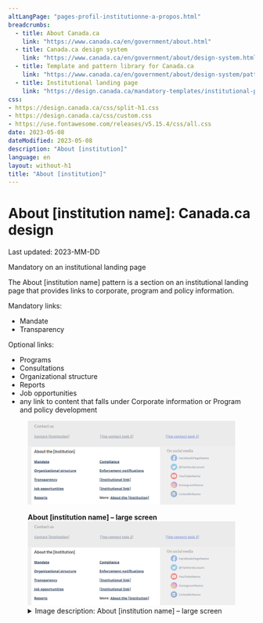 ```yaml
---
altLangPage: "pages-profil-institutionne-a-propos.html"
breadcrumbs:
  - title: About Canada.ca
    link: "https://www.canada.ca/en/government/about.html"
  - title: Canada.ca design system
    link: "https://www.canada.ca/en/government/about/design-system.html"
  - title: Template and pattern library for Canada.ca
    link: "https://www.canada.ca/en/government/about/design-system/pattern-library.html"
  - title: Institutional landing page
    link: "https://design.canada.ca/mandatory-templates/institutional-profile-pages.html"    
css:
- https://design.canada.ca/css/split-h1.css
- https://design.canada.ca/css/custom.css
- https://use.fontawesome.com/releases/v5.15.4/css/all.css
date: 2023-05-08
dateModified: 2023-05-08
description: "About [institution]"
language: en
layout: without-h1
title: "About [institution]"
---
```

<h1 property="name" id="wb-cont" dir="ltr"><span class="stacked"><span>About [institution name]</span>: <span>Canada.ca design</span></span></h1>
<p class="small"> Last updated: 2023-MM-DD</p>
<p><span class="label label-danger">Mandatory on an institutional landing page</span></p>
<p>The About [institution name] pattern is a section on an institutional landing page that provides links to corporate, program and policy information.</p>
<p>Mandatory links:</p>
<ul>
  <li>Mandate</li>
  <li>Transparency</li>
</ul>
<p>Optional links:</p>
<ul>
  <li>Programs</li>
  <li>Consultations</li>
  <li>Organizational structure</li>
  <li>Reports</li>
  <li>Job opportunities</li>
  <li>any link to content that falls under Corporate information or Program and policy development</li>
</ul>
<div class="pattern-demo mrgn-tp-lg">
  <figure> <img src="./images/ilp-about-lg-en.png" class="img-responsive" alt=""> </figure>
</div>
<div class="pattern-demo mrgn-tp-lg">
  <figure class="mrgn-bttm-lg">
    <figcaption><b>About [institution name] – large screen</b></figcaption>
    <img src="./images/ilp-about-lg-en.png" class="img-responsive" alt="">
    <details>
      <summary class="wb-toggle small" data-toggle="{&quot;print&quot;:&quot;on&quot;}">Image description: About [institution name] – large screen</summary>
      <p class="mrgn-tp-lg">About [institution name] links appear in a section with the heading “About [institution name]”.  Links are organized in a bulleted list:</p>
      <ul>
        <li>Mandate</li>
        <li>Organizational structure</li>
        <li>Transparency</li>
        <li>Job opportunities</li>
        <li>Reports</li>
        <li>Compliance</li>
        <li>Enforcements notifications</li>
        <li>[institutional link]</li>
        <li>[institutional link]</li>
        <li>More: About the institution</li>
      </ul>
    </details>
  </figure>
</div>
